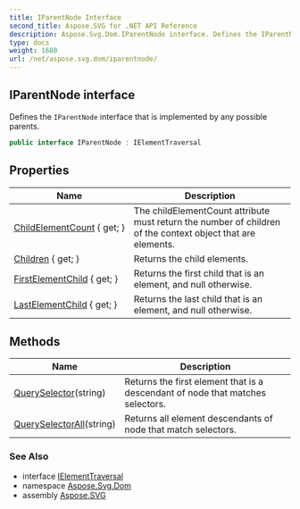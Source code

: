 ```yaml
---
title: IParentNode Interface
second_title: Aspose.SVG for .NET API Reference
description: Aspose.Svg.Dom.IParentNode interface. Defines the IParentNode interface that is implemented by any possible parents
type: docs
weight: 1680
url: /net/aspose.svg.dom/iparentnode/
---
```

## IParentNode interface

Defines the `IParentNode` interface that is implemented by any possible parents.

```csharp
public interface IParentNode : IElementTraversal
```

## Properties

| Name | Description |
| --- | --- |
| [ChildElementCount](../../aspose.svg.dom/iparentnode/childelementcount/) { get; } | The childElementCount attribute must return the number of children of the context object that are elements. |
| [Children](../../aspose.svg.dom/iparentnode/children/) { get; } | Returns the child elements. |
| [FirstElementChild](../../aspose.svg.dom/iparentnode/firstelementchild/) { get; } | Returns the first child that is an element, and null otherwise. |
| [LastElementChild](../../aspose.svg.dom/iparentnode/lastelementchild/) { get; } | Returns the last child that is an element, and null otherwise. |

## Methods

| Name | Description |
| --- | --- |
| [QuerySelector](../../aspose.svg.dom/iparentnode/queryselector/)(string) | Returns the first element that is a descendant of node that matches selectors. |
| [QuerySelectorAll](../../aspose.svg.dom/iparentnode/queryselectorall/)(string) | Returns all element descendants of node that match selectors. |

### See Also

* interface [IElementTraversal](../../aspose.svg.dom.traversal/ielementtraversal/)
* namespace [Aspose.Svg.Dom](../../aspose.svg.dom/)
* assembly [Aspose.SVG](../../)
